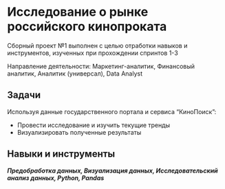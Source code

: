 ﻿# Исследование о рынке российского кинопроката

Сборный проект №1 выполнен с целью отработки навыков и инструментов, изученных при прохождении спринтов 1-3

Направление деятельности: Маркетинг-аналитик, Финансовый аналитик, Аналитик (универсал), Data Analyst


## Задачи
Используя данные государственного портала и сервиса “КиноПоиск”:

- Провести исследование и изучить текущие тренды
- Визуализировать полученные результаты

## Навыки и инструменты
***Предобработка данных, Визуализация данных, Исследовательский анализ данных, Python, Pandas***